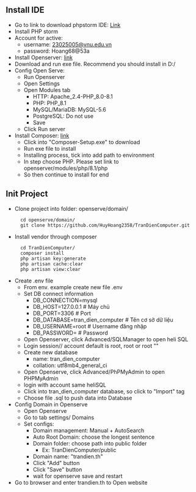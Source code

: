 ## Install IDE
- Go to link to download phpstorm IDE: [Link](https://www.jetbrains.com/phpstorm/promo/?source=google&medium=cpc&campaign=APAC_en_ASIA_PhpStorm_Branded&term=phpstorm&content=604024580598&gad=1&gclid=CjwKCAjwysipBhBXEiwApJOcu_uuxG8u5UHCrBe3arybH0fVDeOlST_KOf_AQ_fHY2IZZ2pfvtlFSxoCfa4QAvD_BwE)
- Install PHP storm 
- Account for active: 
  - username: 23025005@vnu.edu.vn
  - password: Hoang68@53a
- Install Openserver: [link](https://drive.google.com/file/d/1aQw76fdDFKlDVT56rfCeqLx22WWSwBZk/view?usp=share_link)
- Download and run exe file. Recommend you should install in D:/
- Config Open Serve:
  - Run Openserver 
  - Open Settings
  - Open Modules tab
    - HTTP: Apache_2.4-PHP_8.0-8.1
    - PHP: PHP_8.1
    - MySQL/MariaDB: MySQL-5.6
    - PostgreSQL: Do not use
    - Save
  - Click Run server
- Install Composer: [link](https://getcomposer.org/download/)
  - Click into "Composer-Setup.exe" to download
  - Run exe file to install
  - Installing process, tick into add path to environment
  - In step choose PHP. Please set link to openserver/modules/php/8.1/php
  - So then continue to install for end
## Init Project
- Clone project into folder: openserve/domain/
  ```
    cd openserve/domain/ 
    git clone https://github.com/HuyHoang2358/TranDienComputer.git
  ```
- Install vendor through composer
  ``` 
    cd TranDienComputer/
    composer install
    php artisan key:generate
    php artisan cache:clear
    php artisan view:clear
  ```
- Create .env file
  - From env. example create new file .env 
  - Set DB connect information
    - DB_CONNECTION=mysql
    - DB_HOST=127.0.0.1    # Máy chủ
    - DB_PORT=3306         # Port 
    - DB_DATABASE=tran_dien_computer  # Tên cơ sở dữ liệu
    - DB_USERNAME=root     # Username đăng nhập
    - DB_PASSWORD=         # Password
  - Open Openserver, click Advanced/SQLManager to open heli SQL
  - Login session// account default is root, root or root ""
  - Create new database 
    - name: tran_dien_computer
    - collation: utf8mb4_general_ci
  - Open Openserve, click Advanced/PhPMyAdmin to open PHPMyAdmin
  - login with account same heliSQL
  - Click into tran_dien_computer database, so click to "Import" tag
  - Choose file .sql to push data into Database
- Config Domain in Openserve
  - Open Openserve
  - Go to tab settings/ Domains
  - Set configs:
    - Domain management:    Manual + AutoSearch
    - Auto Root Domain: choose the longest sentence
    - Domain folder: choose path into public folder 
      - Ex: TranDienComputer/public
    - Domain name: "trandien.th"
    - Click "Add" button
    - Click "Save" button
    - wait for openserve save and restart
- Go to browser and enter trandien.th to Open website
